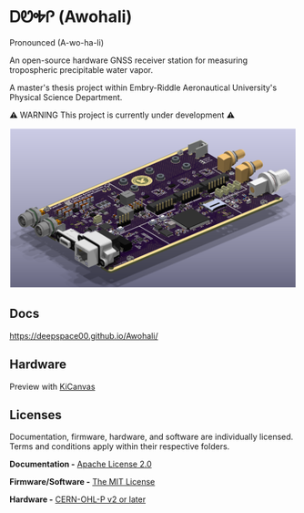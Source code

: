 # ᎠᏬᎭᎵ (Awohali)

Pronounced (A-wo-ha-li)

An open-source hardware GNSS receiver station for measuring tropospheric precipitable water vapor.

A master's thesis project within Embry-Riddle Aeronautical University's Physical Science Department.

⚠️ WARNING This project is currently under development ⚠️

![mainboard](/hardware/electronics/mainBoard/mainBoard.png)

## Docs

https://deepspace00.github.io/Awohali/

## Hardware 

Preview with [KiCanvas](https://kicanvas.org/?github=https%3A%2F%2Fgithub.com%2FDeepSpace00%2FAwohali%2Ftree%2Fmain%2Fhardware%2Felectronics%2FmainBoard)

## Licenses

Documentation, firmware, hardware, and software are individually licensed. Terms and conditions apply within their respective folders.

**Documentation -** [Apache License 2.0](docs/LICENSE)

**Firmware/Software -** [The MIT License](firmware/LICENSE)

**Hardware -** [CERN-OHL-P v2 or later](hardware/LICENSE)